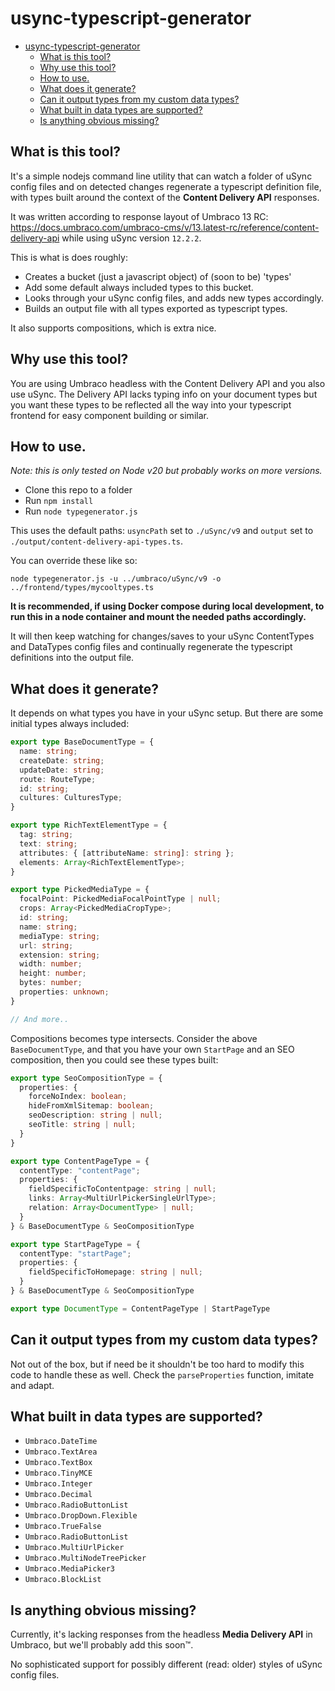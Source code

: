 # usync-typescript-generator
- [usync-typescript-generator](#usync-typescript-generator)
  - [What is this tool?](#what-is-this-tool)
  - [Why use this tool?](#why-use-this-tool)
  - [How to use.](#how-to-use)
  - [What does it generate?](#what-does-it-generate)
  - [Can it output types from my custom data types?](#can-it-output-types-from-my-custom-data-types)
  - [What built in data types are supported?](#what-built-in-data-types-are-supported)
  - [Is anything obvious missing?](#is-anything-obvious-missing)


## What is this tool?

It's a simple nodejs command line utility that can watch a folder of uSync config files and on detected changes regenerate a typescript definition file, with types built around the context of the **Content Delivery API** responses.

It was written according to response layout of Umbraco 13 RC: https://docs.umbraco.com/umbraco-cms/v/13.latest-rc/reference/content-delivery-api while using uSync version `12.2.2`.

This is what is does roughly:

- Creates a bucket (just a javascript object) of (soon to be) 'types'
- Add some default always included types to this bucket.
- Looks through your uSync config files, and adds new types accordingly.
- Builds an output file with all types exported as typescript types.

It also supports compositions, which is extra nice.

## Why use this tool?

You are using Umbraco headless with the Content Delivery API and you also use uSync. The Delivery API lacks typing info on your document types but you want these types to be reflected all the way into your typescript frontend for easy component building or similar.

## How to use.

*Note: this is only tested on Node v20 but probably works on more versions.*

- Clone this repo to a folder
- Run `npm install`
- Run `node typegenerator.js`

This uses the default paths: `usyncPath` set to `./uSync/v9` and `output` set to `./output/content-delivery-api-types.ts`.

You can override these like so:

`node typegenerator.js -u ../umbraco/uSync/v9 -o ../frontend/types/mycooltypes.ts`

**It is recommended, if using Docker compose during local development, to run this in a node container and mount the needed paths accordingly.**

It will then keep watching for changes/saves to your uSync ContentTypes and DataTypes config files and continually regenerate the typescript definitions into the output file.

## What does it generate?

It depends on what types you have in your uSync setup. But there are some initial types always included:

```typescript
export type BaseDocumentType = {
  name: string;
  createDate: string;
  updateDate: string;
  route: RouteType;
  id: string;
  cultures: CulturesType;
}

export type RichTextElementType = {
  tag: string;
  text: string;
  attributes: { [attributeName: string]: string };
  elements: Array<RichTextElementType>;
}

export type PickedMediaType = {
  focalPoint: PickedMediaFocalPointType | null;
  crops: Array<PickedMediaCropType>;
  id: string;
  name: string;
  mediaType: string;
  url: string;
  extension: string;
  width: number;
  height: number;
  bytes: number;
  properties: unknown;
}

// And more..
```

Compositions becomes type intersects. Consider the above `BaseDocumentType`, and that you have your own `StartPage` and an SEO composition, then you could see these types built:

```typescript
export type SeoCompositionType = {
  properties: {
    forceNoIndex: boolean;
    hideFromXmlSitemap: boolean;
    seoDescription: string | null;
    seoTitle: string | null;
  }
}

export type ContentPageType = {
  contentType: "contentPage";
  properties: {
    fieldSpecificToContentpage: string | null;
    links: Array<MultiUrlPickerSingleUrlType>;
    relation: Array<DocumentType> | null;
  }
} & BaseDocumentType & SeoCompositionType

export type StartPageType = {
  contentType: "startPage";
  properties: {
    fieldSpecificToHomepage: string | null;
  }
} & BaseDocumentType & SeoCompositionType

export type DocumentType = ContentPageType | StartPageType 
```

## Can it output types from my custom data types?

Not out of the box, but if need be it shouldn't be too hard to modify this code to handle these as well. Check the `parseProperties` function, imitate and adapt.

## What built in data types are supported?

- `Umbraco.DateTime`
- `Umbraco.TextArea`
- `Umbraco.TextBox`
- `Umbraco.TinyMCE`
- `Umbraco.Integer`
- `Umbraco.Decimal`
- `Umbraco.RadioButtonList`
- `Umbraco.DropDown.Flexible`
- `Umbraco.TrueFalse`
- `Umbraco.RadioButtonList`
- `Umbraco.MultiUrlPicker`
- `Umbraco.MultiNodeTreePicker`
- `Umbraco.MediaPicker3`
- `Umbraco.BlockList`

## Is anything obvious missing?

Currently, it's lacking responses from the headless **Media Delivery API** in Umbraco, but we'll probably add this soon™.

No sophisticated support for possibly different (read: older) styles of uSync config files.
